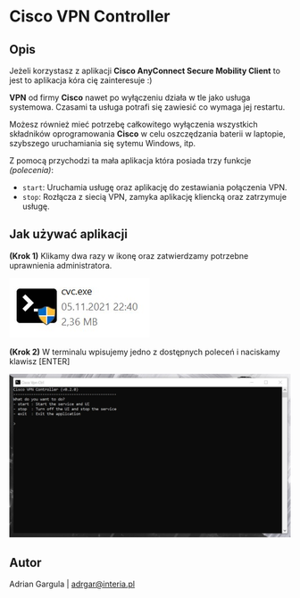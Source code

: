 # Cisco VPN Controller



## Opis

Jeżeli korzystasz z aplikacji **Cisco AnyConnect Secure Mobility Client** to jest to aplikacja kóra cię zainteresuje :)

**VPN** od firmy **Cisco** nawet po wyłączeniu działa w tle jako usługa systemowa. Czasami ta usługa potrafi się zawiesić co wymaga jej restartu.

Możesz również mieć potrzebę całkowitego wyłączenia wszystkich składników oprogramowania **Cisco** w celu oszczędzania baterii w laptopie, szybszego uruchamiania się sytemu Windows, itp.

Z pomocą przychodzi ta mała aplikacja która posiada trzy funkcje _(polecenia)_:

- `start`: Uruchamia usługę oraz aplikację do zestawiania połączenia VPN.
- `stop`: Rozłącza z siecią VPN, zamyka aplikację kliencką oraz zatrzymuje usługę.



## Jak używać aplikacji

**(Krok 1)** Klikamy dwa razy w ikonę oraz zatwierdzamy potrzebne uprawnienia administratora.

![terminal](docs/icon.jpg)

**(Krok 2)** W terminalu wpisujemy jedno z dostępnych poleceń i naciskamy klawisz [ENTER]

![terminal](docs/terminal.jpg)



## Autor

Adrian Gargula | adrgar@interia.pl